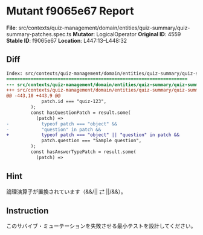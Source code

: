 # Mutant f9065e67 Report

**File**: src/contexts/quiz-management/domain/entities/quiz-summary/quiz-summary-patches.spec.ts
**Mutator**: LogicalOperator
**Original ID**: 4559
**Stable ID**: f9065e67
**Location**: L447:13–L448:32

## Diff

```diff
Index: src/contexts/quiz-management/domain/entities/quiz-summary/quiz-summary-patches.spec.ts
===================================================================
--- src/contexts/quiz-management/domain/entities/quiz-summary/quiz-summary-patches.spec.ts	original
+++ src/contexts/quiz-management/domain/entities/quiz-summary/quiz-summary-patches.spec.ts	mutated #4559
@@ -443,10 +443,9 @@
             patch.id === "quiz-123",
         );
         const hasQuestionPatch = result.some(
           (patch) =>
-            typeof patch === "object" &&
-            "question" in patch &&
+            typeof patch === "object" || "question" in patch &&
             patch.question === "Sample question",
         );
         const hasAnswerTypePatch = result.some(
           (patch) =>
```

## Hint

論理演算子が置換されています（&&/|| ⇄ ||/&&）。

## Instruction

このサバイブ・ミューテーションを失敗させる最小テストを設計してください。
